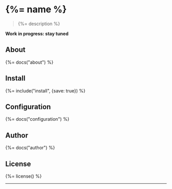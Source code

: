 # {%= name %}

> {%= description %}

**Work in progress: stay tuned**

## About
{%= docs("about") %}

## Install
{%= include("install", {save: true}) %}

## Configuration
{%= docs("configuration") %}

## Author
{%= docs("author") %}

## License
{%= license() %}

***